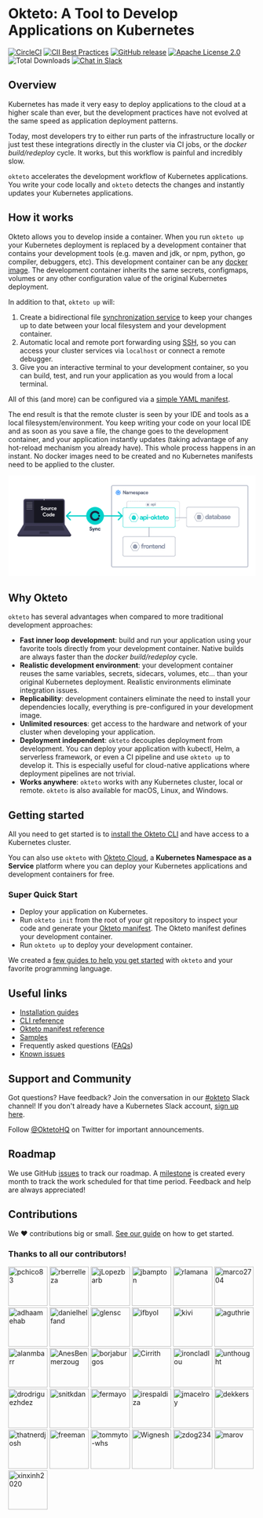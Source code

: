 # Okteto: A Tool to Develop Applications on Kubernetes

[![CircleCI](https://circleci.com/gh/okteto/okteto.svg?style=svg)](https://circleci.com/gh/okteto/okteto)
[![CII Best Practices](https://bestpractices.coreinfrastructure.org/projects/3055/badge)](https://bestpractices.coreinfrastructure.org/projects/3055)
[![GitHub release](https://img.shields.io/github/release/okteto/okteto.svg?style=flat-square)](https://github.com/okteto/okteto/releases)
[![Apache License 2.0](https://img.shields.io/github/license/okteto/okteto.svg?style=flat-square)](https://github.com/okteto/okteto/blob/master/LICENSE)
![Total Downloads](https://img.shields.io/github/downloads/okteto/okteto/total?logo=github&logoColor=white)
[![Chat in Slack](https://img.shields.io/badge/slack-@kubernetes/okteto-red.svg?logo=slack)](https://kubernetes.slack.com/messages/CM1QMQGS0/)

## Overview

Kubernetes has made it very easy to deploy applications to the cloud at a higher scale than ever, but the development practices have not evolved at the same speed as application deployment patterns.

Today, most developers try to either run parts of the infrastructure locally or just test these integrations directly in the cluster via CI jobs, or the _docker build/redeploy_ cycle. It works, but this workflow is painful and incredibly slow.

`okteto` accelerates the development workflow of Kubernetes applications. You write your code locally and `okteto` detects the changes and instantly updates your Kubernetes applications.

## How it works

Okteto allows you to develop inside a container. When you run `okteto up` your Kubernetes deployment is replaced by a development container that contains your development tools (e.g. maven and jdk, or npm, python, go compiler, debuggers, etc). This development container can be any [docker image](https://okteto.com/docs/reference/development-environment/). The development container inherits the same secrets, configmaps, volumes or any other configuration value of the original Kubernetes deployment.

In addition to that, `okteto up` will:

1. Create a bidirectional file [synchronization service](https://okteto.com/docs/reference/file-synchronization/) to keep your changes up to date between your local filesystem and your development container.
1. Automatic local and remote port forwarding using [SSH](https://okteto.com/docs/reference/ssh-server/), so you can access your cluster services via `localhost` or connect a remote debugger.
1. Give you an interactive terminal to your development container, so you can build, test, and run your application as you would from a local terminal.

All of this (and more) can be configured via a [simple YAML manifest](https://okteto.com/docs/reference/manifest/).

The end result is that the remote cluster is seen by your IDE and tools as a local filesystem/environment. You keep writing your code on your local IDE and as soon as you save a file, the change goes to the development container, and your application instantly updates (taking advantage of any hot-reload mechanism you already have). This whole process happens in an instant. No docker images need to be created and no Kubernetes manifests need to be applied to the cluster.

![Okteto](docs/okteto-architecture.png)

## Why Okteto

`okteto` has several advantages when compared to more traditional development approaches:

- **Fast inner loop development**: build and run your application using your favorite tools directly from your development container. Native builds are always faster than the _docker build/redeploy_ cycle.
- **Realistic development environment**: your development container reuses the same variables, secrets, sidecars, volumes, etc... than your original Kubernetes deployment. Realistic environments eliminate integration issues.
- **Replicability**: development containers eliminate the need to install your dependencies locally, everything is pre-configured in your development image.
- **Unlimited resources**: get access to the hardware and network of your cluster when developing your application.
- **Deployment independent**: `okteto` decouples deployment from development. You can deploy your application with kubectl, Helm, a serverless framework, or even a CI pipeline and use `okteto up` to develop it. This is especially useful for cloud-native applications where deployment pipelines are not trivial.
- **Works anywhere**: `okteto` works with any Kubernetes cluster, local or remote. `okteto` is also available for macOS, Linux, and Windows.

## Getting started

All you need to get started is to [install the Okteto CLI](https://okteto.com/docs/getting-started/installation/) and have access to a Kubernetes cluster.

You can also use `okteto` with [Okteto Cloud](https://okteto.com/), a **Kubernetes Namespace as a Service** platform where you can deploy your Kubernetes applications and development containers for free.

### Super Quick Start

- Deploy your application on Kubernetes.
- Run `okteto init` from the root of your git repository to inspect your code and generate your [Okteto manifest](https://okteto.com/docs/reference/manifest/). The Okteto manifest defines your development container.
- Run `okteto up` to deploy your development container.

We created a [few guides to help you get started](https://github.com/okteto/samples) with `okteto` and your favorite programming language.

## Useful links

- [Installation guides](https://okteto.com/docs/getting-started/installation/)
- [CLI reference](https://okteto.com/docs/reference/cli)
- [Okteto manifest reference](https://okteto.com/docs/reference/manifest/)
- [Samples](https://github.com/okteto/samples)
- Frequently asked questions ([FAQs](https://okteto.com/docs/reference/faqs/))
- [Known issues](https://okteto.com/docs/reference/known-issues/)

## Support and Community

Got questions? Have feedback? Join the conversation in our [#okteto](https://kubernetes.slack.com/messages/CM1QMQGS0/) Slack channel! If you don't already have a Kubernetes Slack account, [sign up here](https://slack.k8s.io/).

Follow [@OktetoHQ](https://twitter.com/oktetohq) on Twitter for important announcements.

## Roadmap

We use GitHub [issues](https://github.com/okteto/okteto/issues) to track our roadmap. A [milestone](https://github.com/okteto/okteto/milestones) is created every month to track the work scheduled for that time period. Feedback and help are always appreciated!

## Contributions

We ❤️ contributions big or small. [See our guide](contributing.md) on how to get started.

### Thanks to all our contributors!

[//]: contributor-faces

<a href="https://github.com/pchico83"><img src="https://avatars.githubusercontent.com/u/7474696?v=4" title="pchico83" width="80" height="80"></a>
<a href="https://github.com/rberrelleza"><img src="https://avatars.githubusercontent.com/u/475313?v=4" title="rberrelleza" width="80" height="80"></a>
<a href="https://github.com/jLopezbarb"><img src="https://avatars.githubusercontent.com/u/25170843?v=4" title="jLopezbarb" width="80" height="80"></a>
<a href="https://github.com/jbampton"><img src="https://avatars.githubusercontent.com/u/418747?v=4" title="jbampton" width="80" height="80"></a>
<a href="https://github.com/rlamana"><img src="https://avatars.githubusercontent.com/u/237819?v=4" title="rlamana" width="80" height="80"></a>
<a href="https://github.com/marco2704"><img src="https://avatars.githubusercontent.com/u/12150248?v=4" title="marco2704" width="80" height="80"></a>
<a href="https://github.com/adhaamehab"><img src="https://avatars.githubusercontent.com/u/13816742?v=4" title="adhaamehab" width="80" height="80"></a>
<a href="https://github.com/danielhelfand"><img src="https://avatars.githubusercontent.com/u/34258252?v=4" title="danielhelfand" width="80" height="80"></a>
<a href="https://github.com/glensc"><img src="https://avatars.githubusercontent.com/u/199095?v=4" title="glensc" width="80" height="80"></a>
<a href="https://github.com/ifbyol"><img src="https://avatars.githubusercontent.com/u/3510171?v=4" title="ifbyol" width="80" height="80"></a>
<a href="https://github.com/kivi"><img src="https://avatars.githubusercontent.com/u/366163?v=4" title="kivi" width="80" height="80"></a>
<a href="https://github.com/aguthrie"><img src="https://avatars.githubusercontent.com/u/210097?v=4" title="aguthrie" width="80" height="80"></a>
<a href="https://github.com/alanmbarr"><img src="https://avatars.githubusercontent.com/u/760506?v=4" title="alanmbarr" width="80" height="80"></a>
<a href="https://github.com/AnesBenmerzoug"><img src="https://avatars.githubusercontent.com/u/27914730?v=4" title="AnesBenmerzoug" width="80" height="80"></a>
<a href="https://github.com/borjaburgos"><img src="https://avatars.githubusercontent.com/u/3640206?v=4" title="borjaburgos" width="80" height="80"></a>
<a href="https://github.com/Cirrith"><img src="https://avatars.githubusercontent.com/u/4418305?v=4" title="Cirrith" width="80" height="80"></a>
<a href="https://github.com/ironcladlou"><img src="https://avatars.githubusercontent.com/u/298299?v=4" title="ironcladlou" width="80" height="80"></a>
<a href="https://github.com/unthought"><img src="https://avatars.githubusercontent.com/u/1222558?v=4" title="unthought" width="80" height="80"></a>
<a href="https://github.com/drodriguezhdez"><img src="https://avatars.githubusercontent.com/u/29516565?v=4" title="drodriguezhdez" width="80" height="80"></a>
<a href="https://github.com/snitkdan"><img src="https://avatars.githubusercontent.com/u/15274429?v=4" title="snitkdan" width="80" height="80"></a>
<a href="https://github.com/fermayo"><img src="https://avatars.githubusercontent.com/u/3635457?v=4" title="fermayo" width="80" height="80"></a>
<a href="https://github.com/irespaldiza"><img src="https://avatars.githubusercontent.com/u/11633327?v=4" title="irespaldiza" width="80" height="80"></a>
<a href="https://github.com/jmacelroy"><img src="https://avatars.githubusercontent.com/u/30531294?v=4" title="jmacelroy" width="80" height="80"></a>
<a href="https://github.com/dekkers"><img src="https://avatars.githubusercontent.com/u/656182?v=4" title="dekkers" width="80" height="80"></a>
<a href="https://github.com/thatnerdjosh"><img src="https://avatars.githubusercontent.com/u/5251847?v=4" title="thatnerdjosh" width="80" height="80"></a>
<a href="https://github.com/freeman"><img src="https://avatars.githubusercontent.com/u/7547?v=4" title="freeman" width="80" height="80"></a>
<a href="https://github.com/tommyto-whs"><img src="https://avatars.githubusercontent.com/u/59745049?v=4" title="tommyto-whs" width="80" height="80"></a>
<a href="https://github.com/Wignesh"><img src="https://avatars.githubusercontent.com/u/26745858?v=4" title="Wignesh" width="80" height="80"></a>
<a href="https://github.com/zdog234"><img src="https://avatars.githubusercontent.com/u/17930657?v=4" title="zdog234" width="80" height="80"></a>
<a href="https://github.com/marov"><img src="https://avatars.githubusercontent.com/u/1968182?v=4" title="marov" width="80" height="80"></a>
<a href="https://github.com/xinxinh2020"><img src="https://avatars.githubusercontent.com/u/13103635?v=4" title="xinxinh2020" width="80" height="80"></a>

[//]: contributor-faces
